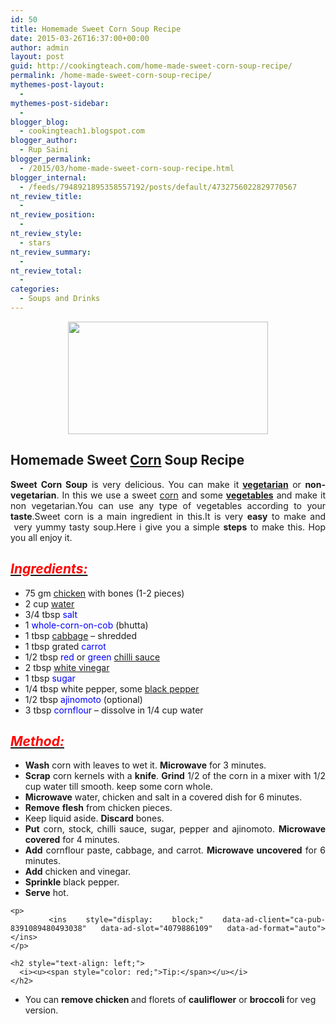```yaml
---
id: 50
title: Homemade Sweet Corn Soup Recipe
date: 2015-03-26T16:37:00+00:00
author: admin
layout: post
guid: http://cookingteach.com/home-made-sweet-corn-soup-recipe/
permalink: /home-made-sweet-corn-soup-recipe/
mythemes-post-layout:
  - 
mythemes-post-sidebar:
  - 
blogger_blog:
  - cookingteach1.blogspot.com
blogger_author:
  - Rup Saini
blogger_permalink:
  - /2015/03/home-made-sweet-corn-soup-recipe.html
blogger_internal:
  - /feeds/7948921895358557192/posts/default/4732756022829770567
nt_review_title:
  - 
nt_review_position:
  - 
nt_review_style:
  - stars
nt_review_summary:
  - 
nt_review_total:
  - 
categories:
  - Soups and Drinks
---
```

<div dir="ltr" style="text-align: left;">
  <div style="clear: both; text-align: center;">
  </p>
  
  <div style="clear: both; text-align: center;">
    <a style="margin-left: 1em; margin-right: 1em;" href="http://1.bp.blogspot.com/-Q2xilIl9ZMM/VRQmdHoSO4I/AAAAAAAAAL8/PjKARjeMEGg/s1600/chickensoup.jpg"><img src="http://1.bp.blogspot.com/-Q2xilIl9ZMM/VRQmdHoSO4I/AAAAAAAAAL8/PjKARjeMEGg/s1600/chickensoup.jpg" alt="" width="320" height="180" border="0" /></a>
  </p>
  
  <h2 style="text-align: left;">
    Homemade Sweet <a class="zem_slink" title="Corned beef" href="http://en.wikipedia.org/wiki/Corned_beef" target="_blank" rel="wikipedia">Corn</a> Soup Recipe
  </h2>
  
  <div style="text-align: justify;">
    <b>Sweet Corn Soup</b> is very delicious. You can make it<b> <a class="zem_slink" title="Vegetarianism" href="http://en.wikipedia.org/wiki/Vegetarianism" target="_blank" rel="wikipedia">vegetarian</a></b> or <b>non-vegetarian</b>. In this we use a sweet <a class="zem_slink" title="Maize" href="http://en.wikipedia.org/wiki/Maize" target="_blank" rel="wikipedia">corn</a> and some <b><a class="zem_slink" title="Vegetable" href="http://en.wikipedia.org/wiki/Vegetable" target="_blank" rel="wikipedia">vegetables</a></b> and make it non vegetarian.You can use any type of vegetables according to your<b> taste</b>.Sweet corn is a main ingredient in this.It is very <b>easy</b> to make and  very yummy tasty soup.Here i give you a simple <b>steps</b> to make this. Hop you all enjoy it.
  </p>
  
  <h2 style="text-align: left;">
    <i><u><span style="color: red;">Ingredients:</span></u></i>
  </h2>
  
  <ul style="text-align: left;">
    <li>
      75 gm<span style="color: blue;"> <a class="zem_slink" title="Chicken" href="http://en.wikipedia.org/wiki/Chicken" target="_blank" rel="wikipedia">chicken</a></span> with bones (1-2 pieces)
    </li>
    <li>
      2 cup <span style="color: blue;"><a class="zem_slink" title="Water" href="http://en.wikipedia.org/wiki/Water" target="_blank" rel="wikipedia">water</a></span>
    </li>
    <li>
      3/4 tbsp <span style="color: blue;">salt</span>
    </li>
    <li>
      1 <span style="color: blue;">whole-corn-on-cob</span> (bhutta)
    </li>
    <li>
      1 tbsp <span style="color: blue;"><a class="zem_slink" title="Cabbage" href="http://en.wikipedia.org/wiki/Cabbage" target="_blank" rel="wikipedia">cabbage</a></span> &#8211; shredded
    </li>
    <li>
      1 tbsp grated <span style="color: blue;">carrot</span>
    </li>
    <li>
      1/2 tbsp <span style="color: blue;">red</span> or <span style="color: blue;">green <a class="zem_slink" title="Hot sauce" href="http://en.wikipedia.org/wiki/Hot_sauce" target="_blank" rel="wikipedia">chilli sauce</a></span>
    </li>
    <li>
      2 tbsp <span style="color: blue;"><a class="zem_slink" title="Vinegar" href="http://en.wikipedia.org/wiki/Vinegar" target="_blank" rel="wikipedia">white vinegar</a></span>
    </li>
    <li>
      1 tbsp <span style="color: blue;">sugar</span>
    </li>
    <li>
      1/4 tbsp white pepper, some <span style="color: blue;"><a class="zem_slink" title="Black pepper" href="http://en.wikipedia.org/wiki/Black_pepper" target="_blank" rel="wikipedia">black pepper</a></span>
    </li>
    <li>
      1/2 tbsp <span style="color: blue;">ajinomoto </span>(optional)
    </li>
    <li>
      3 tbsp<span style="color: blue;"> cornflour</span> &#8211; dissolve in 1/4 cup water
    </li>
  </ul>
  
  <h2 style="text-align: left;">
    <i><u><span style="color: red;">Method:</span></u></i>
  </h2>
  
  <p>
    <ul>
      <li>
        <b>Wash</b> corn with leaves to wet it. <b>Microwave</b> for 3 minutes.
      </li>
      <li>
        <b>Scrap</b> corn kernels with a <b>knife</b>. <b>Grind</b> 1/2 of the corn in a mixer with 1/2 cup water till smooth. keep some corn whole.
      </li>
      <li>
        <b>Microwave</b> water, chicken and salt in a covered dish for 6 minutes.
      </li>
      <li>
        <b>Remove</b> <b>flesh</b> from chicken pieces.
      </li>
      <li>
        Keep liquid aside. <b>Discard</b> bones.
      </li>
      <li>
        <b>Put</b> corn, stock, chilli sauce, sugar, pepper and ajinomoto. <b>Microwave</b> <b>covered</b> for 4 minutes.
      </li>
      <li>
        <b>Add</b> cornflour paste, cabbage, and carrot. <b>Microwave uncovered</b> for 6 minutes.
      </li>
      <li>
        <b>Add</b> chicken and vinegar.
      </li>
      <li>
        <b>Sprinkle</b> black pepper.
      </li>
      <li>
        <b>Serve</b> hot. <ul style="text-align: left;">
          <!-- post -->
        </ul>
      </li>
    </ul>
    
    <p>
      <ins style="display: block;" data-ad-client="ca-pub-8391089480493038" data-ad-slot="4079886109" data-ad-format="auto"></ins>
    </p>
    
    <h2 style="text-align: left;">
      <i><u><span style="color: red;">Tip:</span></u></i>
    </h2>
  </p>
  
  <p>
    <ul style="text-align: left;">
      <li>
        You can <b>remove chicken </b>and florets of <b>cauliflower</b> or <b>broccoli </b>for veg version.
      </li>
    </ul>
  </p>
  
  <p>
  </p>
</p>
